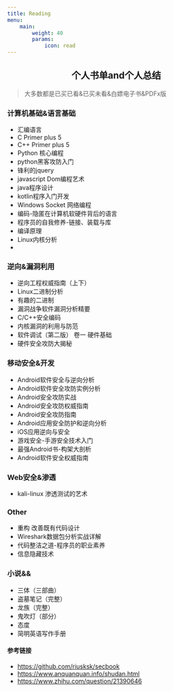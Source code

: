 ```yaml
---
title: Reading
menu:
    main: 
        weight: 40
        params:
            icon: read
---
```


<center><h2>
    个人书单and个人总结
    </h2></center>

> 大多数都是已买已看&已买未看&白嫖电子书&PDFx版

### 计算机基础&语言基础

- 汇编语言
- C Primer plus 5
- C++ Primer plus 5
- Python 核心编程
- python黑客攻防入门
- 锋利的jquery
- javascript Dom编程艺术
- java程序设计
- kotlin程序入门开发
- Windows Socket 网络编程
- 编码-隐匿在计算机软硬件背后的语言
- 程序员的自我修养-链接、装载与库
- 编译原理
- Linux内核分析
- 

### 逆向&漏洞利用

- 逆向工程权威指南（上下）
- Linux二进制分析
- 有趣的二进制
- 漏洞战争软件漏洞分析精要
- C/C++安全编码
- 内核漏洞的利用与防范
- 软件调试（第二版） 卷一 硬件基础
- 硬件安全攻防大揭秘

### 移动安全&开发

- Android软件安全与逆向分析
- Android软件安全攻防实例分析
- Android安全攻防实战
- Android安全攻防权威指南
- Android安全攻防指南
- Android应用安全防护和逆向分析
- iOS应用逆向与安全
- 游戏安全-手游安全技术入门
- 最强Android书-构架大剖析
- Android软件安全权威指南

### Web安全&渗透

- kali-linux 渗透测试的艺术

### Other

- 重构 改善既有代码设计
- Wireshark数据包分析实战详解
- 代码整洁之道-程序员的职业素养
- 信息隐藏技术

### 小说&&

- 三体（三部曲）
- 盗墓笔记（完整）
- 龙族（完整）
- 鬼吹灯（部分）
- 态度
- 简明英语写作手册

#### 参考链接

- https://github.com/riusksk/secbook
- https://www.anquanquan.info/shudan.html
- https://www.zhihu.com/question/21390646

